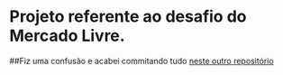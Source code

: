 # Projeto referente ao desafio do Mercado Livre.

##Fiz uma confusão e acabei commitando tudo [neste outro repositório](https://github.com/alison-a-mota/desafiomercadolivre)
